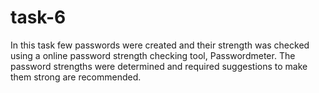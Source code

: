 # task-6
In this task few passwords were created and their strength was checked using a online password strength checking tool, Passwordmeter. The password strengths were determined and required suggestions to make them strong are recommended.
